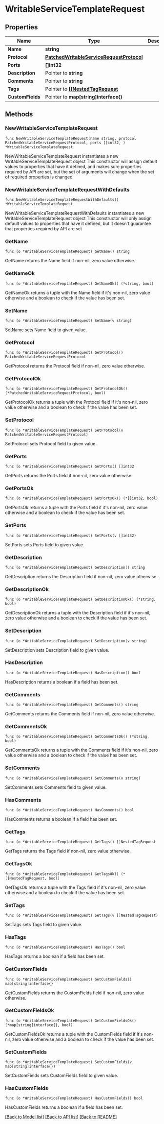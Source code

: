# WritableServiceTemplateRequest

## Properties

Name | Type | Description | Notes
------------ | ------------- | ------------- | -------------
**Name** | **string** |  | 
**Protocol** | [**PatchedWritableServiceRequestProtocol**](PatchedWritableServiceRequestProtocol.md) |  | 
**Ports** | **[]int32** |  | 
**Description** | Pointer to **string** |  | [optional] 
**Comments** | Pointer to **string** |  | [optional] 
**Tags** | Pointer to [**[]NestedTagRequest**](NestedTagRequest.md) |  | [optional] 
**CustomFields** | Pointer to **map[string]interface{}** |  | [optional] 

## Methods

### NewWritableServiceTemplateRequest

`func NewWritableServiceTemplateRequest(name string, protocol PatchedWritableServiceRequestProtocol, ports []int32, ) *WritableServiceTemplateRequest`

NewWritableServiceTemplateRequest instantiates a new WritableServiceTemplateRequest object
This constructor will assign default values to properties that have it defined,
and makes sure properties required by API are set, but the set of arguments
will change when the set of required properties is changed

### NewWritableServiceTemplateRequestWithDefaults

`func NewWritableServiceTemplateRequestWithDefaults() *WritableServiceTemplateRequest`

NewWritableServiceTemplateRequestWithDefaults instantiates a new WritableServiceTemplateRequest object
This constructor will only assign default values to properties that have it defined,
but it doesn't guarantee that properties required by API are set

### GetName

`func (o *WritableServiceTemplateRequest) GetName() string`

GetName returns the Name field if non-nil, zero value otherwise.

### GetNameOk

`func (o *WritableServiceTemplateRequest) GetNameOk() (*string, bool)`

GetNameOk returns a tuple with the Name field if it's non-nil, zero value otherwise
and a boolean to check if the value has been set.

### SetName

`func (o *WritableServiceTemplateRequest) SetName(v string)`

SetName sets Name field to given value.


### GetProtocol

`func (o *WritableServiceTemplateRequest) GetProtocol() PatchedWritableServiceRequestProtocol`

GetProtocol returns the Protocol field if non-nil, zero value otherwise.

### GetProtocolOk

`func (o *WritableServiceTemplateRequest) GetProtocolOk() (*PatchedWritableServiceRequestProtocol, bool)`

GetProtocolOk returns a tuple with the Protocol field if it's non-nil, zero value otherwise
and a boolean to check if the value has been set.

### SetProtocol

`func (o *WritableServiceTemplateRequest) SetProtocol(v PatchedWritableServiceRequestProtocol)`

SetProtocol sets Protocol field to given value.


### GetPorts

`func (o *WritableServiceTemplateRequest) GetPorts() []int32`

GetPorts returns the Ports field if non-nil, zero value otherwise.

### GetPortsOk

`func (o *WritableServiceTemplateRequest) GetPortsOk() (*[]int32, bool)`

GetPortsOk returns a tuple with the Ports field if it's non-nil, zero value otherwise
and a boolean to check if the value has been set.

### SetPorts

`func (o *WritableServiceTemplateRequest) SetPorts(v []int32)`

SetPorts sets Ports field to given value.


### GetDescription

`func (o *WritableServiceTemplateRequest) GetDescription() string`

GetDescription returns the Description field if non-nil, zero value otherwise.

### GetDescriptionOk

`func (o *WritableServiceTemplateRequest) GetDescriptionOk() (*string, bool)`

GetDescriptionOk returns a tuple with the Description field if it's non-nil, zero value otherwise
and a boolean to check if the value has been set.

### SetDescription

`func (o *WritableServiceTemplateRequest) SetDescription(v string)`

SetDescription sets Description field to given value.

### HasDescription

`func (o *WritableServiceTemplateRequest) HasDescription() bool`

HasDescription returns a boolean if a field has been set.

### GetComments

`func (o *WritableServiceTemplateRequest) GetComments() string`

GetComments returns the Comments field if non-nil, zero value otherwise.

### GetCommentsOk

`func (o *WritableServiceTemplateRequest) GetCommentsOk() (*string, bool)`

GetCommentsOk returns a tuple with the Comments field if it's non-nil, zero value otherwise
and a boolean to check if the value has been set.

### SetComments

`func (o *WritableServiceTemplateRequest) SetComments(v string)`

SetComments sets Comments field to given value.

### HasComments

`func (o *WritableServiceTemplateRequest) HasComments() bool`

HasComments returns a boolean if a field has been set.

### GetTags

`func (o *WritableServiceTemplateRequest) GetTags() []NestedTagRequest`

GetTags returns the Tags field if non-nil, zero value otherwise.

### GetTagsOk

`func (o *WritableServiceTemplateRequest) GetTagsOk() (*[]NestedTagRequest, bool)`

GetTagsOk returns a tuple with the Tags field if it's non-nil, zero value otherwise
and a boolean to check if the value has been set.

### SetTags

`func (o *WritableServiceTemplateRequest) SetTags(v []NestedTagRequest)`

SetTags sets Tags field to given value.

### HasTags

`func (o *WritableServiceTemplateRequest) HasTags() bool`

HasTags returns a boolean if a field has been set.

### GetCustomFields

`func (o *WritableServiceTemplateRequest) GetCustomFields() map[string]interface{}`

GetCustomFields returns the CustomFields field if non-nil, zero value otherwise.

### GetCustomFieldsOk

`func (o *WritableServiceTemplateRequest) GetCustomFieldsOk() (*map[string]interface{}, bool)`

GetCustomFieldsOk returns a tuple with the CustomFields field if it's non-nil, zero value otherwise
and a boolean to check if the value has been set.

### SetCustomFields

`func (o *WritableServiceTemplateRequest) SetCustomFields(v map[string]interface{})`

SetCustomFields sets CustomFields field to given value.

### HasCustomFields

`func (o *WritableServiceTemplateRequest) HasCustomFields() bool`

HasCustomFields returns a boolean if a field has been set.


[[Back to Model list]](../README.md#documentation-for-models) [[Back to API list]](../README.md#documentation-for-api-endpoints) [[Back to README]](../README.md)


